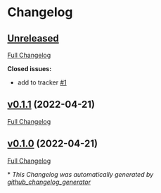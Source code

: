 # Changelog

## [Unreleased](https://github.com/buluma/ansible-role-rclone/tree/HEAD)

[Full Changelog](https://github.com/buluma/ansible-role-rclone/compare/v0.1.1...HEAD)

**Closed issues:**

- add to tracker [\#1](https://github.com/buluma/ansible-role-rclone/issues/1)

## [v0.1.1](https://github.com/buluma/ansible-role-rclone/tree/v0.1.1) (2022-04-21)

[Full Changelog](https://github.com/buluma/ansible-role-rclone/compare/v0.1.0...v0.1.1)

## [v0.1.0](https://github.com/buluma/ansible-role-rclone/tree/v0.1.0) (2022-04-21)

[Full Changelog](https://github.com/buluma/ansible-role-rclone/compare/725de1898316495d7a420eb2e31e617c1adcf319...v0.1.0)



\* *This Changelog was automatically generated by [github_changelog_generator](https://github.com/github-changelog-generator/github-changelog-generator)*
